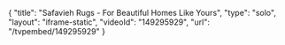 {
    "title": "Safavieh Rugs - For Beautiful Homes Like Yours",
    "type": "solo",
    "layout": "iframe-static",
    "videoId": "149295929",
    "url": "\/tvpembed\/149295929"
}